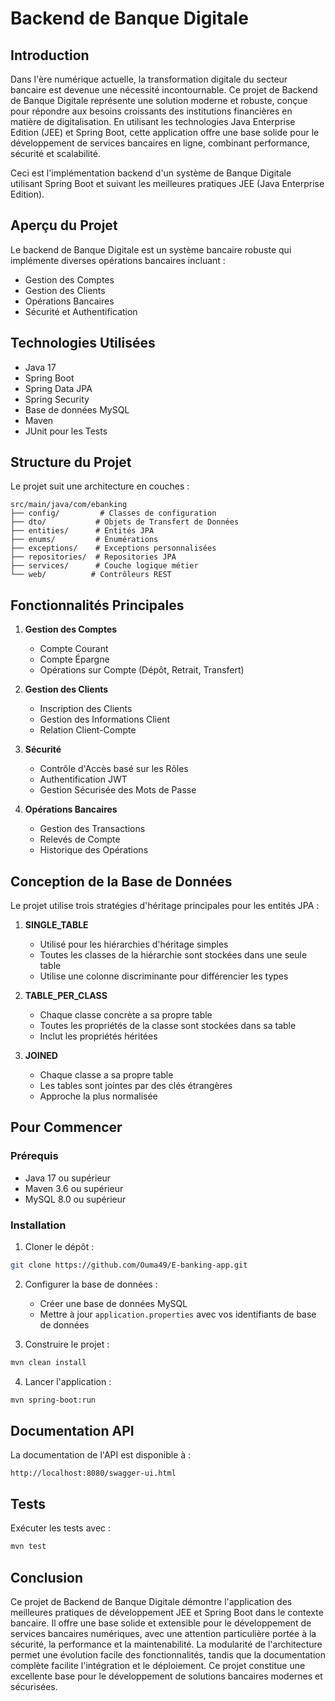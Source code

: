 # Backend de Banque Digitale

## Introduction

Dans l'ère numérique actuelle, la transformation digitale du secteur bancaire est devenue une nécessité incontournable. Ce projet de Backend de Banque Digitale représente une solution moderne et robuste, conçue pour répondre aux besoins croissants des institutions financières en matière de digitalisation. En utilisant les technologies Java Enterprise Edition (JEE) et Spring Boot, cette application offre une base solide pour le développement de services bancaires en ligne, combinant performance, sécurité et scalabilité.

Ceci est l'implémentation backend d'un système de Banque Digitale utilisant Spring Boot et suivant les meilleures pratiques JEE (Java Enterprise Edition).

## Aperçu du Projet

Le backend de Banque Digitale est un système bancaire robuste qui implémente diverses opérations bancaires incluant :
- Gestion des Comptes
- Gestion des Clients
- Opérations Bancaires
- Sécurité et Authentification

## Technologies Utilisées

- Java 17
- Spring Boot
- Spring Data JPA
- Spring Security
- Base de données MySQL
- Maven
- JUnit pour les Tests

## Structure du Projet

Le projet suit une architecture en couches :

```
src/main/java/com/ebanking
├── config/         # Classes de configuration
├── dto/           # Objets de Transfert de Données
├── entities/      # Entités JPA
├── enums/         # Énumérations
├── exceptions/    # Exceptions personnalisées
├── repositories/  # Repositories JPA
├── services/      # Couche logique métier
└── web/          # Contrôleurs REST
```

## Fonctionnalités Principales

1. **Gestion des Comptes**
   - Compte Courant
   - Compte Épargne
   - Opérations sur Compte (Dépôt, Retrait, Transfert)

2. **Gestion des Clients**
   - Inscription des Clients
   - Gestion des Informations Client
   - Relation Client-Compte

3. **Sécurité**
   - Contrôle d'Accès basé sur les Rôles
   - Authentification JWT
   - Gestion Sécurisée des Mots de Passe

4. **Opérations Bancaires**
   - Gestion des Transactions
   - Relevés de Compte
   - Historique des Opérations

## Conception de la Base de Données

Le projet utilise trois stratégies d'héritage principales pour les entités JPA :

1. **SINGLE_TABLE**
   - Utilisé pour les hiérarchies d'héritage simples
   - Toutes les classes de la hiérarchie sont stockées dans une seule table
   - Utilise une colonne discriminante pour différencier les types

2. **TABLE_PER_CLASS**
   - Chaque classe concrète a sa propre table
   - Toutes les propriétés de la classe sont stockées dans sa table
   - Inclut les propriétés héritées

3. **JOINED**
   - Chaque classe a sa propre table
   - Les tables sont jointes par des clés étrangères
   - Approche la plus normalisée

## Pour Commencer

### Prérequis

- Java 17 ou supérieur
- Maven 3.6 ou supérieur
- MySQL 8.0 ou supérieur

### Installation

1. Cloner le dépôt :
```bash
git clone https://github.com/Ouma49/E-banking-app.git
```

2. Configurer la base de données :
   - Créer une base de données MySQL
   - Mettre à jour `application.properties` avec vos identifiants de base de données

3. Construire le projet :
```bash
mvn clean install
```

4. Lancer l'application :
```bash
mvn spring-boot:run
```

## Documentation API

La documentation de l'API est disponible à :
```
http://localhost:8080/swagger-ui.html
```

## Tests

Exécuter les tests avec :
```bash
mvn test
```

## Conclusion

Ce projet de Backend de Banque Digitale démontre l'application des meilleures pratiques de développement JEE et Spring Boot dans le contexte bancaire. Il offre une base solide et extensible pour le développement de services bancaires numériques, avec une attention particulière portée à la sécurité, la performance et la maintenabilité. La modularité de l'architecture permet une évolution facile des fonctionnalités, tandis que la documentation complète facilite l'intégration et le déploiement. Ce projet constitue une excellente base pour le développement de solutions bancaires modernes et sécurisées.



